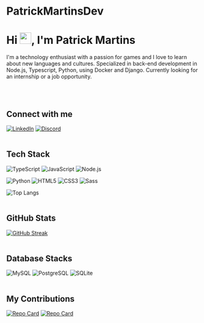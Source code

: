 # PatrickMartinsDev

<h1 align="left">Hi <img src="https://raw.githubusercontent.com/kaueMarques/kaueMarques/master/hi.gif" width="30px">, I'm Patrick Martins</h1>
I'm a technology enthusiast with a passion for games and I love to learn about new languages and cultures. Specialized in back-end development in Node.js, Typescript, Python, using Docker and Django. Currently looking for an internship or a job opportunity.

<br><br>

## Connect with me
[![LinkedIn](https://img.shields.io/badge/LinkedIn-000?style=for-the-badge&logo=linkedin&logoColor=0E76A8)](https://www.linkedin.com/in/patrick-martins-81b335157/)
[![Discord](https://img.shields.io/badge/Discord-000?style=for-the-badge&logo=discord)](https://discord.com/channels/@cyber8964/)
<br><br>

## Tech Stack
![TypeScript](https://img.shields.io/badge/TypeScript-000?style=for-the-badge&logo=typescript)
![JavaScript](https://img.shields.io/badge/JavaScript-000?style=for-the-badge&logo=javascript)
![Node.js](https://img.shields.io/badge/Node.js-000?style=for-the-badge&logo=Node.js)

![Python](https://img.shields.io/badge/Python-000?style=for-the-badge&logo=python)
![HTML5](https://img.shields.io/badge/HTML5-000?style=for-the-badge&logo=html5)
![CSS3](https://img.shields.io/badge/CSS3-000?style=for-the-badge&logo=css3&logoColor=264CE4)
![Sass](https://img.shields.io/badge/Sass-000?style=for-the-badge&logo=sass)


![Top Langs](https://github-readme-stats-git-masterrstaa-rickstaa.vercel.app/api/top-langs/?username=PatrickMartinsDev&bg_color=000&border_color=30A3DC&title_color=E94D5F&text_color=FFF)
<br><br>

## GitHub Stats
[![GitHub Streak](https://streak-stats.demolab.com/?user=PatrickMartinsDev&theme=radical&background=000&border=30A3DC&dates=FFF)](https://git.io/streak-stats)
<br><br>

## Database Stacks
![MySQL](https://img.shields.io/badge/MySQL-000?style=for-the-badge&logo=MySQL)
![PostgreSQL](https://img.shields.io/badge/PostgreSQL-000?style=for-the-badge&logo=PostgreSQL)
![SQLite](https://img.shields.io/badge/SQLite-000?style=for-the-badge&logo=SQLite)
<br><br>

## My Contributions
[![Repo Card](https://github-readme-stats.vercel.app/api/pin/?username=PatrickMartinsDev&repo=rentx&bg_color=000&border_color=30A3DC&show_icons=true&icon_color=30A3DC&title_color=E94D5F&text_color=FFF)](https://github.com/PatrickMartinsDev/rentx)
[![Repo Card](https://github-readme-stats.vercel.app/api/pin/?username=PatrickMartinsDev&repo=JavaRemoteControl&bg_color=000&border_color=30A3DC&show_icons=true&icon_color=30A3DC&title_color=E94D5F&text_color=FFF)](https://github.com/PatrickMartinsDev/JavaRemoteControl)
